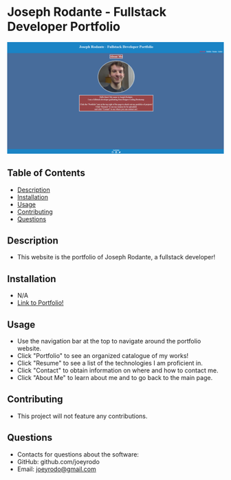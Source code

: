 # Joseph Rodante - Fullstack Developer Portfolio

![screenshot of application](/src/assets/pictures/screenshot.png "Screenshot of Portfolio")


## Table of Contents
- [Description](#description)
- [Installation](#installation)
- [Usage](#usage)
- [Contributing](#contributing)
- [Questions](#questions)


## Description
- This website is the portfolio of Joseph Rodante, a fullstack developer!

## Installation
- N/A
- [Link to Portfolio!](https://joeyrodo.github.io/JR-Coding-Portfolio/)

## Usage
- Use the navigation bar at the top to navigate around the portfolio website.
- Click "Portfolio" to see an organized catalogue of my works!
- Click "Resume" to see a list of the technologies I am proficient in.
- Click "Contact" to obtain information on where and how to contact me.
- Click "About Me" to learn about me and to go back to the main page. 

## Contributing
- This project will not feature any contributions.

## Questions
- Contacts for questions about the software:
- GitHub: github.com/joeyrodo
- Email: joeyrodo@gmail.com
